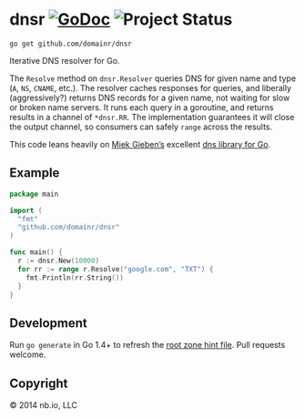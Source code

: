 # dnsr [![GoDoc](https://godoc.org/github.com/domainr/dnsr?status.png)](https://godoc.org/github.com/domainr/dnsr) ![Project Status](http://img.shields.io/badge/status-development-red.svg)

`go get github.com/domainr/dnsr`

Iterative DNS resolver for Go.

The `Resolve` method on `dnsr.Resolver` queries DNS for given name and type (`A`, `NS`, `CNAME`, etc.). The resolver caches responses for queries, and liberally (aggressively?) returns DNS records for a given name, not waiting for slow or broken name servers. It runs each query in a goroutine, and returns results in a channel of `*dnsr.RR`. The implementation guarantees it will close the output channel, so consumers can safely `range` across the results.

This code leans heavily on [Miek Gieben’s](https://github.com/miekg) excellent [dns library for Go](https://github.com/miekg/dns).

## Example

```go
package main

import (
  "fmt"
  "github.com/domainr/dnsr"
)

func main() {
  r := dnsr.New(10000)
  for rr := range r.Resolve("google.com", "TXT") {
    fmt.Println(rr.String())
  }
}
```

## Development

Run `go generate` in Go 1.4+ to refresh the [root zone hint file](http://www.internic.net/domain/named.root). Pull requests welcome.

## Copyright

© 2014 nb.io, LLC
